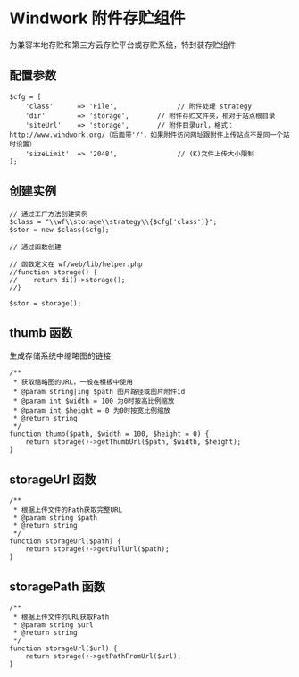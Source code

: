 Windwork 附件存贮组件
=========================
为兼容本地存贮和第三方云存贮平台或存贮系统，特封装存贮组件


## 配置参数
```
$cfg = [
    'class'      => 'File',               // 附件处理 strategy
    'dir'        => 'storage',       // 附件存贮文件夹，相对于站点根目录
    'siteUrl'    => 'storage',       // 附件目录url，格式：http://www.windwork.org/（后面带'/'，如果附件访问网址跟附件上传站点不是同一个站时设置）
    'sizeLimit'  => '2048',               // (K)文件上传大小限制
];

```

## 创建实例
```
// 通过工厂方法创建实例
$class = "\\wf\\storage\\strategy\\{$cfg['class']}";
$stor = new $class($cfg);

// 通过函数创建

// 函数定义在 wf/web/lib/helper.php
//function storage() {
//    return di()->storage();
//}

$stor = storage();
```

## thumb 函数
生成存储系统中缩略图的链接
```
/**
 * 获取缩略图的URL，一般在模板中使用
 * @param string|ing $path 图片路径或图片附件id
 * @param int $width = 100 为0时按高比例缩放
 * @param int $height = 0 为0时按宽比例缩放
 * @return string
 */
function thumb($path, $width = 100, $height = 0) {
    return storage()->getThumbUrl($path, $width, $height);
}
```
## storageUrl 函数

```
/**
 * 根据上传文件的Path获取完整URL
 * @param string $path
 * @return string
 */
function storageUrl($path) {
    return storage()->getFullUrl($path);
}
```
## storagePath 函数

```
/**
 * 根据上传文件的URL获取Path
 * @param string $url
 * @return string
 */
function storageUrl($url) {
    return storage()->getPathFromUrl($url);
}
```